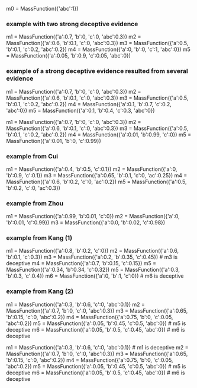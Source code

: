 m0 = MassFunction({'abc':1})


### example with two strong deceptive evidence
m1 = MassFunction({'a':0.7, 'b':0, 'c':0, 'abc':0.3})
m2 = MassFunction({'a':0.6, 'b':0.1, 'c':0, 'abc':0.3})
m3 = MassFunction({'a':0.5, 'b':0.1, 'c':0.2, 'abc':0.2})
m4 = MassFunction({'a':0, 'b':0, 'c':1, 'abc':0})
m5 = MassFunction({'a':0.05, 'b':0.9, 'c':0.05, 'abc':0})


### example of a strong deceptive evidence resulted from several evidence
m1 = MassFunction({'a':0.7, 'b':0, 'c':0, 'abc':0.3})
m2 = MassFunction({'a':0.6, 'b':0.1, 'c':0, 'abc':0.3})
m3 = MassFunction({'a':0.5, 'b':0.1, 'c':0.2, 'abc':0.2})
m4 = MassFunction({'a':0.1, 'b':0.7, 'c':0.2, 'abc':0})
m5 = MassFunction({'a':0.1, 'b':0.4, 'c':0.3, 'abc':0})


m1 = MassFunction({'a':0.7, 'b':0, 'c':0, 'abc':0.3})
m2 = MassFunction({'a':0.6, 'b':0.1, 'c':0, 'abc':0.3})
m3 = MassFunction({'a':0.5, 'b':0.1, 'c':0.2, 'abc':0.2})
m4 = MassFunction({'a':0.01, 'b':0.99, 'c':0})
m5 = MassFunction({'a':0.01, 'b':0, 'c':0.99})


### example from Cui
m1 = MassFunction({'a':0.4, 'b':0.5, 'c':0.1})
m2 = MassFunction({'a':0, 'b':0.9, 'c':0.1})
m3 = MassFunction({'a':0.65, 'b':0.1, 'c':0, 'ac':0.25})
m4 = MassFunction({'a':0.6, 'b':0.2, 'c':0, 'ac':0.2})
m5 = MassFunction({'a':0.5, 'b':0.2, 'c':0, 'ac':0.3})


### example from Zhou
m1 = MassFunction({'a':0.99, 'b':0.01, 'c':0})
m2 = MassFunction({'a':0, 'b':0.01, 'c':0.99})
m3 = MassFunction({'a':0.0, 'b':0.02, 'c':0.98})


### example from Kang (1)
m1 = MassFunction({'a':0.8, 'b':0.2, 'c':0})
m2 = MassFunction({'a':0.6, 'b':0.1, 'c':0.3})
m3 = MassFunction({'a':0.2, 'b':0.35, 'c':0.45}) # m3 is deceptive
m4 = MassFunction({'a':0.7, 'b':0.15, 'c':0.15})
m5 = MassFunction({'a':0.34, 'b':0.34, 'c':0.32})
m5 = MassFunction({'a':0.3, 'b':0.3, 'c':0.4})
m6 = MassFunction({'a':0, 'b':1, 'c':0}) # m6 is deceptive


### example from Kang (2)
m1 = MassFunction({'a':0.3, 'b':0.6, 'c':0, 'abc':0.1})
m2 = MassFunction({'a':0.7, 'b':0, 'c':0, 'abc':0.3})
m3 = MassFunction({'a':0.65, 'b':0.15, 'c':0, 'abc':0.2}) 
m4 = MassFunction({'a':0.75, 'b':0, 'c':0.05, 'abc':0.2})
m5 = MassFunction({'a':0.05, 'b':0.45, 'c':0.5, 'abc':0}) # m5 is deceptive
m6 = MassFunction({'a':0.05, 'b':0.5, 'c':0.45, 'abc':0}) # m6 is deceptive


m1 = MassFunction({'a':0.3, 'b':0.6, 'c':0, 'abc':0.1}) # m1 is deceptive
m2 = MassFunction({'a':0.7, 'b':0, 'c':0, 'abc':0.3})
m3 = MassFunction({'a':0.65, 'b':0.15, 'c':0, 'abc':0.2}) 
m4 = MassFunction({'a':0.75, 'b':0, 'c':0.05, 'abc':0.2})
m5 = MassFunction({'a':0.05, 'b':0.45, 'c':0.5, 'abc':0}) # m5 is deceptive
m6 = MassFunction({'a':0.05, 'b':0.5, 'c':0.45, 'abc':0}) # m6 is deceptive
